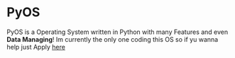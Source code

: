 # PyOS

PyOS is a Operating System written in Python with many Features and even **Data Managing**!
Im currently the only one coding this OS so if yu wanna help just Apply [here](https://forms.gle/2neDNwfNY7L3Cavd8)
